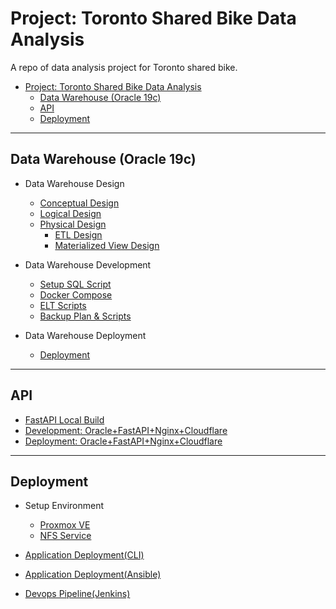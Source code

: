 # Project: Toronto Shared Bike Data Analysis

A repo of data analysis project for Toronto shared bike.

- [Project: Toronto Shared Bike Data Analysis](#project-toronto-shared-bike-data-analysis)
  - [Data Warehouse (Oracle 19c)](#data-warehouse-oracle-19c)
  - [API](#api)
  - [Deployment](#deployment)

---

## Data Warehouse (Oracle 19c)

- Data Warehouse Design

  - [Conceptual Design](./doc/feature-oracledb/dw_design/conceptual_design/conceptual_design.md)
  - [Logical Design](./doc/feature-oracledb/dw_design/logical_design/logical_design.md)
  - [Physical Design](./doc/feature-oracledb/dw_design/physical_design/physical_design.md)
    - [ETL Design](./doc/feature-oracledb/dw_design/etl_design/etl_design.md)
    - [Materialized View Design](./doc/feature-oracledb/dw_design/mv_design/mv_design.md)

- Data Warehouse Development

  - [Setup SQL Script](./doc/feature-oracledb/dw_development/setup_script/setup_script.md)
  - [Docker Compose](./doc/feature-oracledb/dw_development/docker_compose/docker_compose.md)
  - [ELT Scripts](./doc/feature-oracledb/dw_development/etl_script/etl_script.md)
  - [Backup Plan & Scripts](./doc/feature-oracledb/dw_development/backup_script/backup_script.md)

- Data Warehouse Deployment
  - [Deployment](./doc/feature-oracledb/dw_deployment/deploy/deploy.md)

---

## API

- [FastAPI Local Build](./doc/feature-api/fastapi/fastapi.md)
- [Development: Oracle+FastAPI+Nginx+Cloudflare](./doc/feature-api/cloudflare/cloudflare.md)
- [Deployment: Oracle+FastAPI+Nginx+Cloudflare](./doc/feature-api/cloudflare/cloudflare.md)

---

## Deployment

- Setup Environment

  - [Proxmox VE](./doc/feature-devops/proxmox/proxmox.md)
  - [NFS Service](./doc/feature-devops/nfs/nfs.md)

- [Application Deployment(CLI)](./doc/feature-devops/deploy_cli/deploy_cli.md)
- [Application Deployment(Ansible)](./doc/feature-devops/deploy_ansible/deploy_ansible.md)
- [Devops Pipeline(Jenkins)](./doc/feature-devops/devops_jenkins/devops_jenkins.md)
